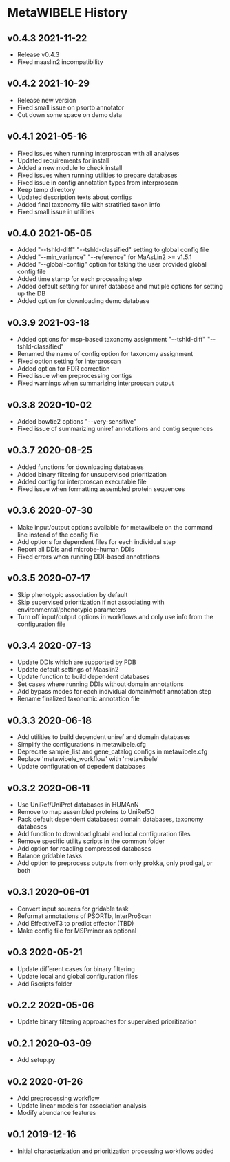 
# MetaWIBELE History #

## v0.4.3 2021-11-22 ##
* Release v0.4.3
* Fixed maaslin2 incompatibility

## v0.4.2 2021-10-29 ##
* Release new version
* Fixed small issue on psortb annotator
* Cut down some space on demo data

## v0.4.1 2021-05-16 ##
* Fixed issues when running interproscan with all analyses
* Updated requirements for install
* Added a new module to check install
* Fixed issues when running utilities to prepare databases
* Fixed issue in config annotation types from interproscan
* Keep temp directory
* Updated description texts about configs
* Added final taxonomy file with stratified taxon info
* Fixed small issue in utilities

## v0.4.0 2021-05-05 ##
* Added "--tshld-diff" "--tshld-classified" setting to global config file
* Added "--min_variance" "--reference" for MaAsLin2 >= v1.5.1
* Added "--global-config" option for taking the user provided global config file
* Added time stamp for each processing step
* Added default setting for uniref database and mutiple options for setting up the DB
* Added option for downloading demo database

## v0.3.9 2021-03-18 ##
* Added options for msp-based taxonomy assignment "--tshld-diff" "--tshld-classified"
* Renamed the name of config option for taxonomy assignment
* Fixed option setting for interproscan
* Added option for FDR correction
* Fixed issue when preprocessing contigs
* Fixed warnings when summarizing interproscan output

## v0.3.8 2020-10-02 ##
* Added bowtie2 options "--very-sensitive"
* Fixed issue of summarizing uniref annotations and contig sequences

## v0.3.7 2020-08-25 ##
* Added functions for downloading databases
* Added binary filtering for unsupervised prioritization
* Added config for interproscan executable file
* Fixed issue when formatting assembled protein sequences

## v0.3.6 2020-07-30 ##
* Make input/output options available for metawibele on the command line instead of the config file
* Add options for dependent files for each individual step
* Report all DDIs and microbe-human DDIs
* Fixed errors when running DDI-based annotations

## v0.3.5 2020-07-17 ##
* Skip phenotypic association by default
* Skip supervised prioritization if not associating with environmental/phenotypic parameters
* Turn off input/output options in workflows and only use info from the configuration file

## v0.3.4 2020-07-13 ##
* Update DDIs which are supported by PDB
* Update default settings of Maaslin2
* Update function to build dependent databases
* Set cases where running DDIs without domain annotations
* Add bypass modes for each individual domain/motif annotation step
* Rename finalized taxonomic annotation file

## v0.3.3 2020-06-18 ##
* Add utilities to build dependent uniref and domain databases
* Simplify the configurations in metawibele.cfg
* Deprecate sample_list and gene_catalog configs in metawibele.cfg
* Replace 'metawibele_workflow' with 'metawibele'
* Update configuration of depedent databases

## v0.3.2 2020-06-11 ##
* Use UniRef/UniProt databases in HUMAnN
* Remove to map assembled proteins to UniRef50
* Pack default dependent databases: domain databases, taxonomy databases
* Add function to download gloabl and local configuration files
* Remove specific utility scripts in the common folder
* Add option for readling compressed databases
* Balance gridable tasks
* Add option to preprocess outputs from only prokka, only prodigal, or both

## v0.3.1 2020-06-01 ##
* Convert input sources for gridable task
* Reformat annotations of PSORTb, InterProScan
* Add EffectiveT3 to predict effector (TBD)
* Make config file for MSPminer as optional

## v0.3 2020-05-21 ##
* Update different cases for binary filtering
* Update local and global configuration files
* Add Rscripts folder

## v0.2.2 2020-05-06 ##
* Update binary filtering approaches for supervised prioritization

## v0.2.1 2020-03-09 ##
* Add setup.py

## v0.2 2020-01-26 ##
* Add preprocessing workflow
* Update linear models for association analysis
* Modify abundance features

## v0.1 2019-12-16 ##
* Initial characterization and prioritization processing workflows added
